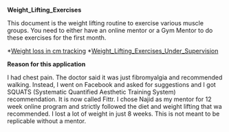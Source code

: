 **Weight_Lifting_Exercises**


This document is the weight lifting routine to exercise various muscle groups. You need to either have an online mentor or a Gym Mentor to do these exercises for the first month. 

*[Weight loss in cm tracking](https://docs.google.com/spreadsheets/d/e/2PACX-1vQqAcDK9q5VBzb7DE2DhJF7EerMFxwDSXmd-m_CwM-95lNFmJ4BZKz0lloPJk3Mkg0yUOxsvU7N68_e/pubhtml)
*[Weight_Lifting_Exercises_Under_Supervision](https://docs.google.com/spreadsheets/d/e/2PACX-1vQygODNcKxjJQtkAiRG5zrbv_Hw9wYfT58e4mojlsNmlUyLKyH-Y746ioX6sPaOGg/pubhtml)

**Reason for this application**

I had chest pain. The doctor said it was just fibromyalgia and recommended walking. Instead, I went on Facebook and asked for suggestions and I got SQUATS (Systematic Quantified Aesthetic Training System) recommendation. It is now called Fittr. I chose Najid as my mentor for  12 week online program and strictly followed the diet and weight lifting that wa recommended. I lost a lot of weight in just 8 weeks. This is not meant to be replicable without a mentor.
